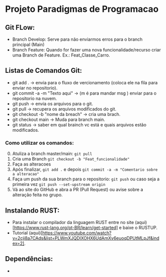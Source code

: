 # Projeto Paradigmas de Programacao
 ## Git FLow: 
 - Branch Develop: Serve para não enviarmos erros para o branch principal (Main)
 - Branch Feature: Quando for fazer uma nova funcionalidade/recurso criar uma Branch de Feature. Ex.: Feat_Classe_Carro.
 ## Listas de Comandos Git:
 - git add . -> envia para o fluxo de vercionamento (coloca ele na fila para enviar no repositorio).
 - git commit -a -m "Texto aqui" -> (m é para mandar msg  ) enviar para o repositorio na nuvem.
 - git push -> envia os arquivos para o git.
 - git pull -> recupera os arquivos modificados do git.
 - git checkout -b "nome da breach" -> cria uma brach.
 - git checkout main -> Muda para branch main.
 - git status -> saber em qual brainch vc está e quais arquivos estão modificados.
 ### Como utilizar os comandos:
 0. Atuliza a branch master/main: `git pull`
 1. Cria uma Branch `git checkout -b "Feat_funcionalidade"`
 2. Faça as alteracoes
 3. Após finalizar, `git add .` e depois `git commit -a -m "Comentario sobre a alteracao"`
 4. Faça um push da sua branch para o repositorio: `git push` ou caso seja a primeira vez `git push --set-upstream origin`
 5. Vá ao site do GitHub e abra a PR (Pull Request) ou avise sobre a alteração feita no grupo.

 ## Instalando RUST:
 - Para instalar o compilador da linguagem RUST entre no site (aqui)[https://www.rust-lang.org/pt-BR/learn/get-started] e baixe o RUSTUP.
 - Tutorial (aqui)[https://www.youtube.com/watch?v=2cji8a7CAds&list=PLWmXJQDlXOHX6UdAmXv6euoqDPUtMLpJf&index=2].
## Dependências:
 -  